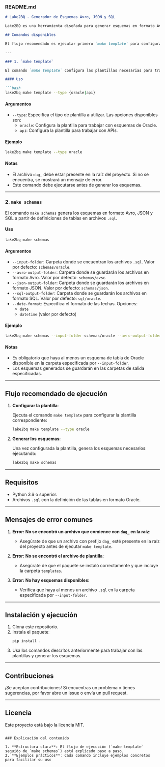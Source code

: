 ### README.md

```markdown
# Lake2BQ - Generador de Esquemas Avro, JSON y SQL

Lake2BQ es una herramienta diseñada para generar esquemas en formato Avro, JSON y SQL a partir de definiciones de tablas de Oracle en formato `.sql`. Este proyecto permite automatizar la creación de esquemas y la configuración de plantillas para tareas personalizadas.

## Comandos disponibles

El flujo recomendado es ejecutar primero `make template` para configurar la plantilla y luego `make schemas` para generar los esquemas.

---

### 1. `make template`

El comando `make template` configura las plantillas necesarias para trabajar con DAGs. Este comando sobrescribe el contenido de un archivo que comience con `dag_` en la raíz del proyecto con el contenido de una plantilla predefinida.

#### Uso

```bash
lake2bq make template --type {oracle|api}
```

#### Argumentos

- `--type`: Especifica el tipo de plantilla a utilizar. Las opciones disponibles son:
  - `oracle`: Configura la plantilla para trabajar con esquemas de Oracle.
  - `api`: Configura la plantilla para trabajar con APIs.

#### Ejemplo

```bash
lake2bq make template --type oracle
```

#### Notas

- El archivo `dag_` debe estar presente en la raíz del proyecto. Si no se encuentra, se mostrará un mensaje de error.
- Este comando debe ejecutarse antes de generar los esquemas.

---

### 2. `make schemas`

El comando `make schemas` genera los esquemas en formato Avro, JSON y SQL a partir de definiciones de tablas en archivos `.sql`.

#### Uso

```bash
lake2bq make schemas 
```

#### Argumentos

- `--input-folder`: Carpeta donde se encuentran los archivos `.sql`. Valor por defecto: `schemas/oracle`.
- `--avro-output-folder`: Carpeta donde se guardarán los archivos en formato Avro. Valor por defecto: `schemas/avsc`.
- `--json-output-folder`: Carpeta donde se guardarán los archivos en formato JSON. Valor por defecto: `schemas/json`.
- `--sql-output-folder`: Carpeta donde se guardarán los archivos en formato SQL. Valor por defecto: `sql/oracle`.
- `--date-format`: Especifica el formato de las fechas. Opciones:
  - `date`
  - `datetime` (valor por defecto)

#### Ejemplo

```bash
lake2bq make schemas --input-folder schemas/oracle --avro-output-folder schemas/avsc
```

#### Notas

- Es obligatorio que haya al menos un esquema de tabla de Oracle disponible en la carpeta especificada por `--input-folder`.
- Los esquemas generados se guardarán en las carpetas de salida especificadas.

---

## Flujo recomendado de ejecución

1. **Configurar la plantilla**:

   Ejecuta el comando `make template` para configurar la plantilla correspondiente:

   ```bash
   lake2bq make template --type oracle
   ```

2. **Generar los esquemas**:

   Una vez configurada la plantilla, genera los esquemas necesarios ejecutando:

   ```bash
   lake2bq make schemas 
   ```

---

## Requisitos

- Python 3.6 o superior.
- Archivos `.sql` con la definición de las tablas en formato Oracle.

---

## Mensajes de error comunes

1. **Error: No se encontró un archivo que comience con `dag_` en la raíz**:
   - Asegúrate de que un archivo con prefijo `dag_` esté presente en la raíz del proyecto antes de ejecutar `make template`.

2. **Error: No se encontró el archivo de plantilla**:
   - Asegúrate de que el paquete se instaló correctamente y que incluye la carpeta `templates`.

3. **Error: No hay esquemas disponibles**:
   - Verifica que haya al menos un archivo `.sql` en la carpeta especificada por `--input-folder`.

---

## Instalación y ejecución

1. Clona este repositorio.
2. Instala el paquete:
   ```bash
   pip install .
   ```
3. Usa los comandos descritos anteriormente para trabajar con las plantillas y generar los esquemas.

---

## Contribuciones

¡Se aceptan contribuciones! Si encuentras un problema o tienes sugerencias, por favor abre un issue o envía un pull request.

---

## Licencia

Este proyecto está bajo la licencia MIT.
```

### Explicación del contenido

1. **Estructura clara**: El flujo de ejecución (`make template` seguido de `make schemas`) está explicado paso a paso.
2. **Ejemplos prácticos**: Cada comando incluye ejemplos concretos para facilitar su uso